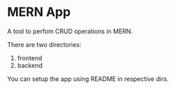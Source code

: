 # MERN App

A tool to perfom CRUD operations in MERN.

There are two directories:

1. frontend
2. backend

You can setup the app using README in respective dirs.
